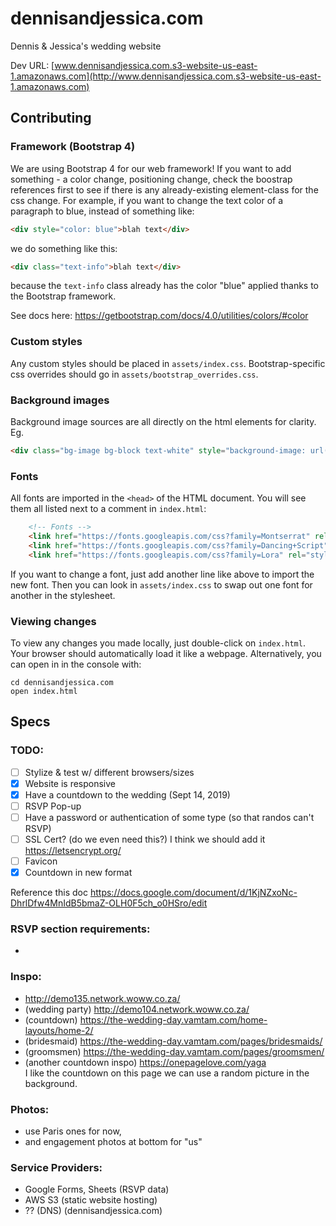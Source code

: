 # dennisandjessica.com
Dennis &amp; Jessica's wedding website

Dev URL: [www.dennisandjessica.com.s3-website-us-east-1.amazonaws.com](http://www.dennisandjessica.com.s3-website-us-east-1.amazonaws.com)

## Contributing
### Framework (Bootstrap 4)
We are using Bootstrap 4 for our web framework! If you want to add something - a color change, positioning change, check the boostrap references first to see if there is any already-existing element-class for the css change.
For example, if you want to change the text color of a paragraph to blue, instead of something like:
```html
<div style="color: blue">blah text</div>
```
we do something like this:
```html
<div class="text-info">blah text</div>
```
because the `text-info` class already has the color "blue" applied thanks to the Bootstrap framework.

See docs here: https://getbootstrap.com/docs/4.0/utilities/colors/#color

### Custom styles
Any custom styles should be placed in `assets/index.css`. Bootstrap-specific css overrides should go in `assets/bootstrap_overrides.css`.

### Background images
Background image sources are all directly on the html elements for clarity. 
Eg. 
```html
<div class="bg-image bg-block text-white" style="background-image: url(assets/originals/proposal.jpg)">...</div>
```

### Fonts
All fonts are imported in the `<head>` of the HTML document. You will see them all listed next to a comment in `index.html`:
```html
    <!-- Fonts -->
    <link href="https://fonts.googleapis.com/css?family=Montserrat" rel="stylesheet">
    <link href="https://fonts.googleapis.com/css?family=Dancing+Script" rel="stylesheet">
    <link href="https://fonts.googleapis.com/css?family=Lora" rel="stylesheet">
```

If you want to change a font, just add another line like above to import the new font.
Then you can look in `assets/index.css` to swap out one font for another in the stylesheet.

### Viewing changes
To view any changes you made locally, just double-click on `index.html`. Your browser should automatically load it like a webpage. Alternatively, you can open in in the console with:
```
cd dennisandjessica.com
open index.html
```

## Specs

### TODO:
- [ ] Stylize & test w/ different browsers/sizes
- [x] Website is responsive
- [x] Have a countdown to the wedding (Sept 14, 2019)
- [ ] RSVP Pop-up
- [ ] Have a password or authentication of some type (so that randos can't RSVP)
- [ ] SSL Cert? (do we even need this?) I think we should add it https://letsencrypt.org/
- [ ] Favicon
- [x] Countdown in new format

Reference this doc https://docs.google.com/document/d/1KjNZxoNc-DhrlDfw4MnIdB5bmaZ-OLH0F5ch_o0HSro/edit
### RSVP section requirements:
- 

### Inspo:
- http://demo135.network.woww.co.za/
- (wedding party) http://demo104.network.woww.co.za/
- (countdown) https://the-wedding-day.vamtam.com/home-layouts/home-2/
- (bridesmaid) https://the-wedding-day.vamtam.com/pages/bridesmaids/
- (groomsmen) https://the-wedding-day.vamtam.com/pages/groomsmen/
- (another countdown inspo) https://onepagelove.com/yaga   
I like the countdown on this page we can use a random picture in the background.

### Photos:
- use Paris ones for now,
- and engagement photos at bottom for "us"

### Service Providers:
- Google Forms, Sheets (RSVP data)
- AWS S3 (static website hosting)
- ?? (DNS) (dennisandjessica.com)
